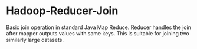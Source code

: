 # Hadoop-Reducer-Join
Basic join operation in standard Java Map Reduce. Reducer handles the join after mapper outputs values with same keys. This is suitable for joining two similarly large datasets. 
